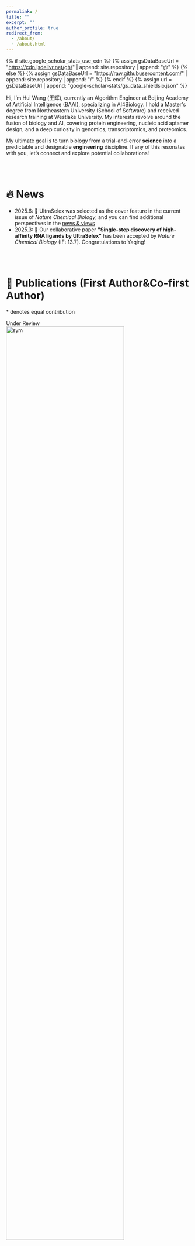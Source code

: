```yaml
---
permalink: /
title: ""
excerpt: ""
author_profile: true
redirect_from: 
  - /about/
  - /about.html
---
```


{% if site.google_scholar_stats_use_cdn %}
{% assign gsDataBaseUrl = "https://cdn.jsdelivr.net/gh/" | append: site.repository | append: "@" %}
{% else %}
{% assign gsDataBaseUrl = "https://raw.githubusercontent.com/" | append: site.repository | append: "/" %}
{% endif %}
{% assign url = gsDataBaseUrl | append: "google-scholar-stats/gs_data_shieldsio.json" %}

<span class='anchor' id='about-me'></span>

Hi, I’m Hui Wang (王辉), currently an Algorithm Engineer at Beijing Academy of Artificial Intelligence (BAAI), specializing in AI4Biology. I hold a Master's degree from Northeastern University (School of Software) and received research training at Westlake University. My interests revolve around the fusion of biology and AI, covering protein engineering, nucleic acid aptamer design, and a deep curiosity in genomics, transcriptomics, and proteomics. 

My ultimate goal is to turn biology from a trial-and-error **science** into a predictable and designable **engineering** discipline. If any of this resonates with you, let’s connect and explore potential collaborations!

<br><br>

# 🔥 News

- 2025.6: 🎉 UltraSelex was selected as the cover feature in the current issue of *Nature Chemical Biology*, and you can find additional perspectives in the [news & views](https://www.nature.com/articles/s41589-025-01917-0)
- 2025.3: 🎉 Our collaborative paper **"Single-step discovery of high-affinity RNA ligands by UltraSelex"** has been accepted by *Nature Chemical Biology* (IF: 13.7). Congratulations to Yaqing!

<br><br>

# 📝 Publications (First Author&Co-first Author)

\* denotes equal contribution

<div class='paper-box'><div class='paper-box-image'><div><div class="badge">Under Review</div><img src='images/ultragen.png' alt="sym" width="80%"></div></div>
<div class='paper-box-text' markdown="1">

**Decoding the RNA interactome by UltraGen**

**Hui Wang**, Zhaoming Chen, Wenjun Lin, Yuan Jiang, Jingye Zhang, Wenhao Huang, Yonggui Fu, Hongwang Xiao, David Kuster, Andres Jäschke, Qiwei Ye, Yaqing Zhang

<a href="https://www.biorxiv.org/content/10.1101/2024.05.30.596740v1"><img src="https://img.shields.io/badge/Paper-researchsquare-green" style="max-width: 100%;"></a>  <a href="https://codeocean.com/capsule/1240603/tree/v1"><img src="https://img.shields.io/badge/code-codeocean-blue" style="max-width: 100%;"></a>

*UnderReivew*

</div>
</div>

<div class='paper-box'><div class='paper-box-image'><div><div class="badge">Briefs in Bioinformatics 2024</div><img src='images/fungentyper.jpg' alt="sym" width="80%"></div></div>
<div class='paper-box-text' markdown="1">

**Highly accurate classification and discovery of microbial protein-coding gene functions using FunGeneTyper: an extensible deep learning framework**  

Guoqing Zhang, **Hui Wang\***, Zhiguo Zhang, Lu Zhang, Guibing Guo, Jian Yang, Fajie Yuan, Feng Ju

<a href="https://www.biorxiv.org/content/10.1101/2024.05.30.596740v1"><img src="https://img.shields.io/badge/Paper-Briefs%20in%20Bioinformatics-green" style="max-width: 100%;"></a>
<a href="https://github.com/emblab-westlake/FunGeneTyper"><img src="https://img.shields.io/github/stars/emblab-westlake/FunGeneTyper?style=social&label=Code+Stars" style="max-width: 100%;"></a>

Briefs in Bioinformatics 2024

</div>
</div>

<div class='paper-box'><div class='paper-box-image'><div><div class="badge">NeurIPS 2024 Workshop</div><img src='images/opi.png' alt="sym" width="80%"></div></div>
<div class='paper-box-text' markdown="1">

**OPI: An Open Instruction Dataset for Adapting Large Language Models to Protein-Related Tasks**

Hongwang Xiao\*, Wenjun Lin\*, **Hui Wang\***, Zheng Liu, Qiwei Ye

<a href="https://neurips.cc/virtual/2024/105921"><img src="https://img.shields.io/badge/paper-Workshop-green" style="max-width: 100%;"></a>
<a href="https://github.com/emblab-westlake/FunGeneTyper"><img src="https://img.shields.io/github/stars/baaihealth/opi?style=social&label=Code+Stars" style="max-width: 100%;"></a>

NeurIPs 2024 Workshop: Foundation Models for Science: Progress, Opportunities, and Challenges

</div>
</div>



<br><br>

# 📝 Publications (Co-Author)

<div class='paper-box'><div class='paper-box-image'><div><div class="badge">Nature Chemical Biology 2025</div><img src='images/ultraselex.png' alt="sym" width="80%"></div></div>
<div class='paper-box-text' markdown="1">

**Single-step discovery of high-affinity RNA ligands by UltraSelex**

Yaqing Zhang, Yuan Jiang, David Kuster, Qiwei Ye, Wenhao Huang, Simon Fürbacher, Jingye Zhang, Pia Doll, Wenjun Lin, Siwei Dong, **Hui Wang**, Zhipeng Tang, David Ibberson, Klemens Wild, Irmgard Sinning, Anthony A. Hyman & Andres Jäschke

<a href="https://https://www.nature.com/articles/s41589-025-01868-6"><img src="https://img.shields.io/badge/paper-Nature Chemical Biology-green" style="max-width: 100%;"></a>

Nature Chemical Biology 2025

</div>
</div>

<div class='paper-box'><div class='paper-box-image'><div><div class="badge">Nature Communications 2025</div><img src='images/esm-ezy.png' alt="sym" width="80%"></div></div>
<div class='paper-box-text' markdown="1">

**ESM-Ezy: a deep learning strategy for the mining of novel multicopper oxidases with superior properties**

Hui Qian, Yuxuan Wang, Xibin Zhou, Tao Gu, **Hui Wang**, Hao Lyu, Zhikai Li, Xiuxu Li, Huan Zhou, Chengchen Guo, Fajie Yuan & Yajie Wang

<a href="https://www.nature.com/articles/s41467-025-58521-y"><img src="https://img.shields.io/badge/paper-Nature Communications-green" style="max-width: 100%;"></a>

Nature Communications 2025

</div>
</div>

<div class='paper-box'><div class='paper-box-image'><div><div class="badge">NeurIPS 2022</div><img src='images/explore.png' alt="sym" width="80%"></div></div>
<div class='paper-box-text' markdown="1">

**Exploring evolution-aware &-free protein language models as protein function predictors**

Mingyang Hu, Fajie Yuan, Kevin Yang, Fusong Ju, Jin Su, **Hui Wang**, Fei Yang, Qiuyang Ding

<a href="https://proceedings.neurips.cc/paper_files/paper/2022/file/fe066022bab2a6c6a3c57032a1623c70-Paper-Conference.pdf"><img src="https://img.shields.io/badge/paper-NeurIPS-green" style="max-width: 100%;"></a>

NeurIPS 2022

</div>
</div>



<br><br>

# ⭐ Highlights

<div class='paper-box'><div class='paper-box-image'><div><div class="badge">Nature Chemical Biology 2025</div><img src='images/cover.png' alt="sym" width="70%"></div></div>
<div class='paper-box-text' markdown="1">

UltraSelex, a rapid single-round method for high-affinity aptamer discovery, is featured on the cover of Nature Chemical Biology. Unlike conventional SELEX requiring 10–15 cycles, UltraSelex uses successive elution steps to capture aptamers by affinity in just one round.

<a href="https://www.nature.com/articles/s41589-025-01917-0"><img src="https://img.shields.io/badge/paper-Natrure Chemical Biology news & views-green" style="max-width: 100%;"></a>

</div>
</div>



<br><br>

# Competition

<div class='paper-box'><div class='paper-box-image'><div><div class="badge">蛋白质结构预测挑战赛2021-讯飞 iFLYTEK A.I.开发者大赛</div><img src='images/race1.png' alt="sym" width="50%"></div></div>
<div class='paper-box-text' markdown="1">





# Honors and Awards

- **Graduate**: Outstanding Graduate Student at Northeastern University; First-class Scholarship at Northeastern University.
- **Undergraduate**: Provincial-level Outstanding Graduate in 2020 (Top 3%); National Inspirational Scholarship; University-level Outstanding Student Leader and "Triple-A" Student.

<br><br>

<br><br>

# 📖  Educations & Internships

- 2023.07 - Present，Algorithm Engineer at Beijing Academy of Artificial Intelligence (BAAI), specializing in AI4Biology.

- 2022.07 - 2023.07,  Algorithm Intern at Beijing Academy of Artificial Intelligence (BAAI), supervised by [Wenhao Huang](https://scholar.google.com/citations?user=OdE3MsQAAAAJ&hl=zh-CN), specializing in AI4RNA.
- *2011.02 - 2022.07*, Visiting researcher at Westlake University, School of Engineering, supervised by [Fajie Yuan](https://fajieyuan.github.io/), specializing in AI4Protein.
- *2020.09 - 2023.06*, Master’s student at Northeastern University, supervised by [Guibing Guo](https://guoguibing.github.io/), specializing in Natural Language Processing.

